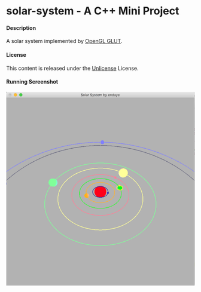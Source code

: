# solar-system - A C++ Mini Project
#### Description
A solar system implemented by [OpenGL GLUT](https://www.opengl.org/resources/libraries/glut/).
#### License
This content is released under the [Unlicense](https://choosealicense.com/licenses/unlicense/) License.
#### Running Screenshot
![Solar System](https://github.com/endaye/solar-system/blob/master/solar-system.png)
